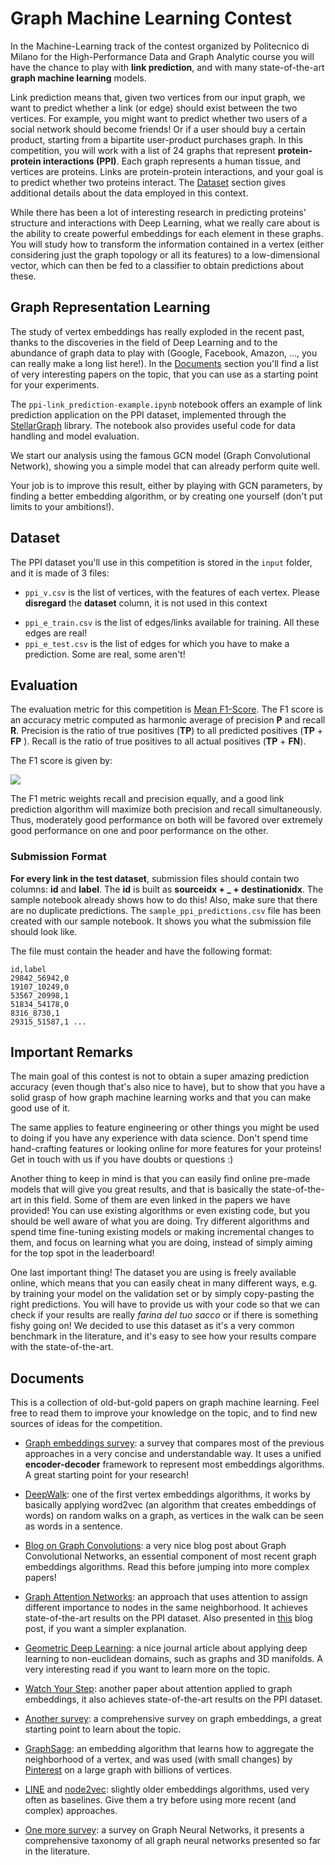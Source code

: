 # Graph Machine Learning Contest

In the Machine-Learning track of the contest organized by Politecnico di Milano for the High-Performance Data and Graph Analytic course you will have the chance to play with **link prediction**, and with many state-of-the-art **graph machine learning** models.

Link prediction means that, given two vertices from our input graph, we want to predict whether a link (or edge) should exist between the two vertices. For example, you might want to predict whether two users of a social network should become friends! Or if a user should buy a certain product, starting from a bipartite user-product purchases graph. In this competition, you will work with a list of 24 graphs that represent **protein-protein interactions (PPI)**. Each graph represents a human tissue, and vertices are proteins. Links are protein-protein interactions, and your goal is to predict whether two proteins interact. The [Dataset](#dataset) section gives additional details about the data employed in this context.

While there has been a lot of interesting research in predicting proteins' structure and interactions with Deep Learning, what we really care about is the ability to create powerful embeddings for each element in these graphs. You will study how to transform the information contained in a vertex (either considering just the graph topology or all its features) to a low-dimensional vector, which can then be fed to a classifier to obtain predictions about these.

## Graph Representation Learning

The study of vertex embeddings has really exploded in the recent past, thanks to the discoveries in the field of Deep Learning and to the abundance of graph data to play with (Google, Facebook, Amazon, ..., you can really make a long list here!). In the [Documents](#documents) section you'll find a list of very interesting papers on the topic, that you can use as a starting point for your experiments.

The `ppi-link_prediction-example.ipynb` notebook offers an example of link prediction application on the PPI dataset, implemented through the [StellarGraph](https://stellargraph.readthedocs.io/en/stable/README.html) library. The notebook also provides useful code for data handling and model evaluation. 

We start our analysis using the famous GCN model (Graph Convolutional Network), showing you a simple model that can already perform quite well. 

Your job is to improve this result, either by playing with GCN parameters, by finding a better embedding algorithm, or by creating one yourself (don't put limits to your ambitions!).

## Dataset
The PPI dataset you'll use in this competition is stored in the `input` folder, and it is made of 3 files:
- `ppi_v.csv` is the list of vertices, with the features of each vertex. Please **disregard** the **dataset** column, it is not used in this context
* `ppi_e_train.csv` is the list of edges/links available for training. All these edges are real!
* `ppi_e_test.csv` is the list of edges for which you have to make a prediction. Some are real, some aren't!

## Evaluation

The evaluation metric for this competition is [Mean F1-Score](https://en.wikipedia.org/wiki/F-score). The F1 score is an accuracy metric computed as harmonic average of precision **P** and recall **R**. Precision is the ratio of true positives (**TP**) to all predicted positives (**TP** + **FP** ). Recall is the ratio of true positives to all actual positives (**TP** + **FN**).

The F1 score is given by:

<img src="https://render.githubusercontent.com/render/math?math=F1 = 2\frac{P \cdot R}{P%2BR}\ \ \mathrm{where}\ \ P = \frac{TP}{TP%2BFP},\ \ R = \frac{TP}{TP%2BFN}">

The F1 metric weights recall and precision equally, and a good link prediction algorithm will maximize both precision and recall simultaneously. Thus, moderately good performance on both will be favored over extremely good performance on one and poor performance on the other.

### Submission Format

**For every link in the test dataset**, submission files should contain two columns: **id** and **label**. The **id** is built as **sourceidx + _ + destinationidx**. The sample notebook already shows how to do this! Also, make sure that there are no duplicate predictions. The `sample_ppi_predictions.csv` file has been created with our sample notebook. It shows you what the submission file should look like.

The file must contain the header and have the following format:

``` 
id,label 
29842_56942,0 
19107_10249,0 
53567_20998,1 
51834_54178,0 
8316_8730,1 
29315_51587,1 ... 
```

## Important Remarks

The main goal of this contest is not to obtain a super amazing prediction accuracy (even though that's also nice to have), but to show that you have a solid grasp of how graph machine learning works and that you can make good use of it.

The same applies to feature engineering or other things you might be used to doing if you have any experience with data science. Don't spend time hand-crafting features or looking online for more features for your proteins! Get in touch with us if you have doubts or questions :)

Another thing to keep in mind is that you can easily find online pre-made models that will give you great results, and that is basically the state-of-the-art in this field. Some of them are even linked in the papers we have provided! You can use existing algorithms or even existing code, but you should be well aware of what you are doing. Try different algorithms and spend time fine-tuning existing models or making incremental changes to them, and focus on learning what you are doing, instead of simply aiming for the top spot in the leaderboard!

One last important thing! The dataset you are using is freely available online, which means that you can easily cheat in many different ways, e.g. by training your model on the validation set or by simply copy-pasting the right predictions. You will have to provide us with your code so that we can check if your results are really _farina del tuo sacco_ or if there is something fishy going on! We decided to use this dataset as it's a very common benchmark in the literature, and it's easy to see how your results compare with the state-of-the-art.

## Documents

This is a collection of old-but-gold papers on graph machine learning. Feel free to read them to improve your knowledge on the topic, and to find new sources of ideas for the competition.

* [Graph embeddings survey][1]: a survey that compares most of the previous approaches in a very concise and understandable way. It uses a unified **encoder-decoder** framework to represent most embeddings algorithms.  A great starting point for your research!
* [DeepWalk][2]: one of the first vertex embeddings algorithms, it works by basically applying word2vec (an algorithm that creates embeddings of words) on random walks on a graph, as vertices in the walk can be seen as words in a sentence. 
* [Blog on Graph Convolutions][3]: a very nice blog post about Graph Convolutional Networks, an essential component of most recent graph embeddings algorithms. Read this before jumping into more complex papers!
* [Graph Attention Networks][4]: an approach that uses attention to assign different importance to nodes in the same neighborhood. It achieves state-of-the-art results on the PPI dataset. Also presented in [this][5] blog post, if you want a simpler explanation.
* [Geometric Deep Learning][6]: a nice journal article about applying deep learning to non-euclidean domains, such as graphs and 3D manifolds. A very interesting read if you want to learn more on the topic.
* [Watch Your Step][7]: another paper about attention applied to graph embeddings, it also achieves state-of-the-art results on the PPI dataset.
* [Another survey][8]: a comprehensive survey on graph embeddings, a great starting point to learn about the topic.
* [GraphSage][9]: an embedding algorithm that learns how to aggregate the neighborhood of a vertex, and was used (with small changes) by [Pinterest][10] on a large graph with billions of vertices.
* [LINE][11] and [node2vec][12]: slightly older embeddings algorithms, used very often as baselines. Give them a try before using more recent (and complex) approaches.
* [One more survey][13]: a survey on Graph Neural Networks, it presents a comprehensive taxonomy of all graph neural networks presented so far in the literature.

  [1]: https://arxiv.org/pdf/1709.05584.pdf
  [2]: http://www.perozzi.net/publications/14_kdd_deepwalk.pdf
  [3]: https://tkipf.github.io/graph-convolutional-networks/
  [4]: https://arxiv.org/pdf/1710.10903.pdf
  [5]: http://petar-v.com/GAT/
  [6]: https://arxiv.org/pdf/1611.08097.pdf
  [7]: https://arxiv.org/pdf/1710.09599.pdf
  [8]: https://arxiv.org/pdf/1709.07604.pdf
  [9]: https://arxiv.org/pdf/1706.02216.pdf
  [10]: https://arxiv.org/pdf/1806.01973.pdf
  [11]: http://www.www2015.it/documents/proceedings/proceedings/p1067.pdf
  [12]: https://cs.stanford.edu/~jure/pubs/node2vec-kdd16.pdf
  [13]: https://arxiv.org/pdf/1812.08434.pdf